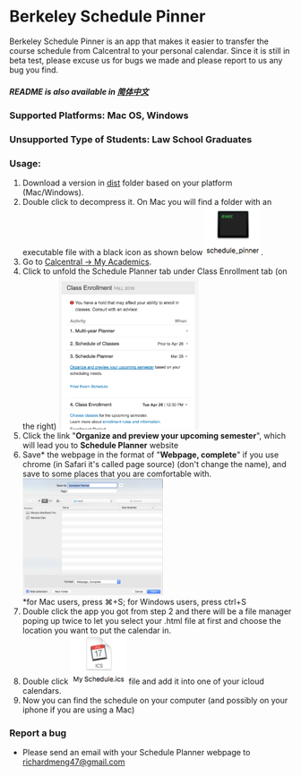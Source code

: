 # Berkeley Schedule Pinner
Berkeley Schedule Pinner is an app that makes it easier to transfer the course schedule from Calcentral to your personal calendar. Since it is still in beta test, please excuse us for bugs we made and please report to us any bug you find.
##### README is also available in [简体中文]

### Supported Platforms: Mac OS, Windows

### Unsupported Type of Students: Law School Graduates

### Usage:

1. Download a version in [dist] folder based on your platform (Mac/Windows).
2. Double click to decompress it. On Mac you will find a folder with an executable file with a black icon as shown below
<img src=https://raw.githubusercontent.com/jiaqimeng/Berkeley-SchedulePinner/master/pics/Usage%20Pic%20%232.png width="100">.
3. Go to [Calcentral -> My Academics]. 
4. Click to unfold the Schedule Planner tab under Class Enrollment tab (on the right) <img src=https://raw.githubusercontent.com/jiaqimeng/Berkeley-SchedulePinner/master/pics/Usage%20Pic%20%231.png width="250">
5. Click the link "**Organize and preview your upcoming semester**", which will lead you to **Schedule Planner** website
6. Save* the webpage in the format of "**Webpage, complete**" if you use chrome (in Safari it's called page source) (don't change the name), and save to some places that you are comfortable with.<img src=https://raw.githubusercontent.com/jiaqimeng/Berkeley-SchedulePinner/master/pics/Usage%20Pic%20%234.png width="250">
<br />*for Mac users, press ⌘+S; for Windows users, press ctrl+S 
7. Double click the app you got from step 2 and there will be a file manager poping up twice to let you select your .html file at first and choose the location you want to put the calendar in. 
8. Double click <img src=https://raw.githubusercontent.com/jiaqimeng/Berkeley-SchedulePinner/master/pics/Usage%20Pic%20%230.png width="100"> file and add it into one of your icloud calendars.
9. Now you can find the schedule on your computer (and possibly on your iphone if you are using a Mac)


### Report a bug
- Please send an email with your Schedule Planner webpage to richardmeng47@gmail.com

[Calcentral -> My Academics]: <https://calcentral.berkeley.edu/academics>
[简体中文]: <https://github.com/jiaqimeng/Berkeley-SchedulePinner/blob/master/README.zh_cn.md>
[dist]: <https://github.com/jiaqimeng/Berkeley-SchedulePinner/tree/master/dist>
